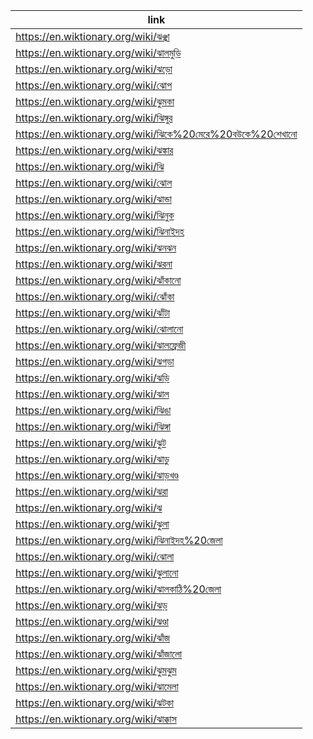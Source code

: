 |link|
|----|
|https://en.wiktionary.org/wiki/ঝঞ্ঝা|
|https://en.wiktionary.org/wiki/ঝালমুড়ি|
|https://en.wiktionary.org/wiki/ঝড়ো|
|https://en.wiktionary.org/wiki/ঝোপ|
|https://en.wiktionary.org/wiki/ঝুমকা|
|https://en.wiktionary.org/wiki/ঝিঙ্গুর|
|https://en.wiktionary.org/wiki/ঝিকে%20মেরে%20বউকে%20শেখানো|
|https://en.wiktionary.org/wiki/ঝঙ্কার|
|https://en.wiktionary.org/wiki/ঝি|
|https://en.wiktionary.org/wiki/ঝোল|
|https://en.wiktionary.org/wiki/ঝান্ডা|
|https://en.wiktionary.org/wiki/ঝিনুক|
|https://en.wiktionary.org/wiki/ঝিনাইদহ|
|https://en.wiktionary.org/wiki/ঝনঝন|
|https://en.wiktionary.org/wiki/ঝরনা|
|https://en.wiktionary.org/wiki/ঝাঁকানো|
|https://en.wiktionary.org/wiki/ঝোঁকা|
|https://en.wiktionary.org/wiki/ঝাঁটা|
|https://en.wiktionary.org/wiki/ঝোলানো|
|https://en.wiktionary.org/wiki/ঝালফ্রেজী|
|https://en.wiktionary.org/wiki/ঝগড়া|
|https://en.wiktionary.org/wiki/ঝড়ি|
|https://en.wiktionary.org/wiki/ঝাল|
|https://en.wiktionary.org/wiki/ঝিঙা|
|https://en.wiktionary.org/wiki/ঝিঙ্গা|
|https://en.wiktionary.org/wiki/ঝুট|
|https://en.wiktionary.org/wiki/ঝাড়ু|
|https://en.wiktionary.org/wiki/ঝাড়খণ্ড|
|https://en.wiktionary.org/wiki/ঝরা|
|https://en.wiktionary.org/wiki/ঝ|
|https://en.wiktionary.org/wiki/ঝুলা|
|https://en.wiktionary.org/wiki/ঝিনাইদহ%20জেলা|
|https://en.wiktionary.org/wiki/ঝোলা|
|https://en.wiktionary.org/wiki/ঝুলানো|
|https://en.wiktionary.org/wiki/ঝালকাঠি%20জেলা|
|https://en.wiktionary.org/wiki/ঝড়|
|https://en.wiktionary.org/wiki/ঝণ্ডা|
|https://en.wiktionary.org/wiki/ঝাঁজ|
|https://en.wiktionary.org/wiki/ঝাঁজালো|
|https://en.wiktionary.org/wiki/ঝুমঝুম|
|https://en.wiktionary.org/wiki/ঝামেলা|
|https://en.wiktionary.org/wiki/ঝটকা|
|https://en.wiktionary.org/wiki/ঝাক্কাস|
